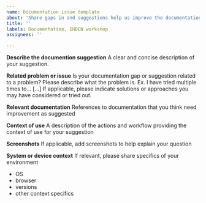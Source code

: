 ```yaml
---
name: Documentation issue template
about: 'Share gaps in and suggestions help us improve the documentation '
title: ''
labels: Documentation, EHDEN workshop
assignees: ''

---
```


**Describe the documention suggestion**
A clear and concise description of your suggestion. 

**Related problem or issue**
Is your documentation gap or suggestion related to a problem? 
Please describe what the problem is. Ex. I have tried multiple times to... [...]
If applicable, please indicate solutions or approaches you may have considered or tried out.

**Relevant documentation**
References to documentation that you think need improvement as suggested

**Context of use**
A description of the actions and workflow providing the context of use for your suggestion

**Screenshots**
If applicable, add screenshots to help explain your question

**System or device context**
If relevant, please share specifics of your environment
- OS
- browser
- versions
- other context specifics
